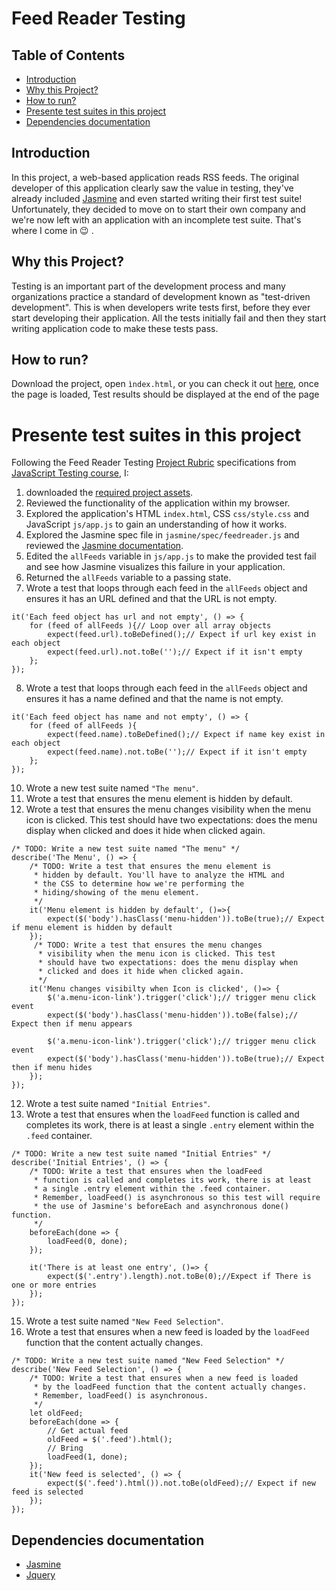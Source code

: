 # Feed Reader Testing

## Table of Contents

* [Introduction](#introduction)
* [Why this Project?](#why-this-project)
* [How to run?](#how-to-run?)
* [Presente test suites in this project](#presente-test-suites-in-this-project)
* [Dependencies documentation](#dependencies-documentation)

## Introduction
In this project, a web-based application reads RSS feeds. The original developer of this application clearly saw the value in testing, they've already included [Jasmine](http://jasmine.github.io/) and even started writing their first test suite! Unfortunately, they decided to move on to start their own company and we're now left with an application with an incomplete test suite. That's where I come in :wink: .

## Why this Project?

Testing is an important part of the development process and many organizations practice a standard of development known as "test-driven development". This is when developers write tests first, before they ever start developing their application. All the tests initially fail and then they start writing application code to make these tests pass.


## How to run?
Download the project, open `ìndex.html`, or you can check it out [here](http://adellassagtestfeedreader.bitballoon.com/), once the page is loaded, Test results should be displayed at the end of the page


# Presente test suites in this project

Following the Feed Reader Testing [Project Rubric](https://review.udacity.com/#!/projects/3442558598/rubric) specifications from [JavaScript Testing course](https://www.udacity.com/course/ud549), I:
1. downloaded the [required project assets](http://github.com/udacity/frontend-nanodegree-feedreader).
2. Reviewed the functionality of the application within my browser.
3. Explored the application's HTML `index.html`, CSS `css/style.css` and JavaScript `js/app.js` to gain an understanding of how it works.
4. Explored the Jasmine spec file in `jasmine/spec/feedreader.js` and reviewed the [Jasmine documentation](http://jasmine.github.io).
5. Edited the `allFeeds` variable in `js/app.js` to make the provided test fail and see how Jasmine visualizes this failure in your application.
6. Returned the `allFeeds` variable to a passing state.
7. Wrote a test that loops through each feed in the `allFeeds` object and ensures it has an URL defined and that the URL is not empty.
```
it('Each feed object has url and not empty', () => {
    for (feed of allFeeds ){// Loop over all array objects
        expect(feed.url).toBeDefined();// Expect if url key exist in each object
        expect(feed.url).not.toBe('');// Expect if it isn't empty
    };
});
```
8. Wrote a test that loops through each feed in the `allFeeds` object and ensures it has a name defined and that the name is not empty.
```
it('Each feed object has name and not empty', () => {
    for (feed of allFeeds ){
        expect(feed.name).toBeDefined();// Expect if name key exist in each object
        expect(feed.name).not.toBe('');// Expect if it isn't empty
    };
});
```
10. Wrote a new test suite named `"The menu"`.
11. Wrote a test that ensures the menu element is hidden by default.
12. Wrote a test that ensures the menu changes visibility when the menu icon is clicked. This test should have two expectations: does the menu display when clicked and does it hide when clicked again.
```
/* TODO: Write a new test suite named "The menu" */
describe('The Menu', () => {
    /* TODO: Write a test that ensures the menu element is
     * hidden by default. You'll have to analyze the HTML and
     * the CSS to determine how we're performing the
     * hiding/showing of the menu element.
     */
    it('Menu element is hidden by default', ()=>{
        expect($('body').hasClass('menu-hidden')).toBe(true);// Expect if menu element is hidden by default
    });
     /* TODO: Write a test that ensures the menu changes
      * visibility when the menu icon is clicked. This test
      * should have two expectations: does the menu display when
      * clicked and does it hide when clicked again.
      */
    it('Menu changes visibilty when Icon is clicked', ()=> {
        $('a.menu-icon-link').trigger('click');// trigger menu click event
        expect($('body').hasClass('menu-hidden')).toBe(false);// Expect then if menu appears
     
        $('a.menu-icon-link').trigger('click');// trigger menu click event
        expect($('body').hasClass('menu-hidden')).toBe(true);// Expect then if menu hides
    });
});
```
12. Wrote a test suite named `"Initial Entries"`.
14. Wrote a test that ensures when the `loadFeed` function is called and completes its work, there is at least a single `.entry` element within the `.feed` container.
```
/* TODO: Write a new test suite named "Initial Entries" */
describe('Initial Entries', () => {
    /* TODO: Write a test that ensures when the loadFeed
     * function is called and completes its work, there is at least
     * a single .entry element within the .feed container.
     * Remember, loadFeed() is asynchronous so this test will require
     * the use of Jasmine's beforeEach and asynchronous done() function.
     */
    beforeEach(done => {
        loadFeed(0, done);
    });

    it('There is at least one entry', ()=> {
        expect($('.entry').length).not.toBe(0);//Expect if There is one or more entries
    });
});
```
15. Wrote a test suite named `"New Feed Selection"`.
16. Wrote a test that ensures when a new feed is loaded by the `loadFeed` function that the content actually changes.
```
/* TODO: Write a new test suite named "New Feed Selection" */
describe('New Feed Selection', () => {
    /* TODO: Write a test that ensures when a new feed is loaded
     * by the loadFeed function that the content actually changes.
     * Remember, loadFeed() is asynchronous.
     */
    let oldFeed;
    beforeEach(done => {
        // Get actual feed
        oldFeed = $('.feed').html();
        // Bring
        loadFeed(1, done);
    });
    it('New feed is selected', () => {
        expect($('.feed').html()).not.toBe(oldFeed);// Expect if new feed is selected
    });
});
```
## Dependencies documentation
- [Jasmine](https://jasmine.github.io/)
- [Jquery](https://api.jquery.com/)